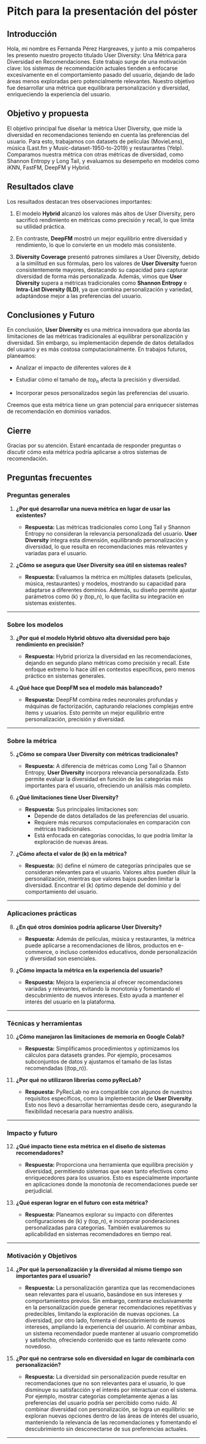 # Pitch para la presentación del póster

## Introducción 

Hola, mi nombre es Fernanda Pérez Hargreaves, y junto a mis compañeros les presento nuestro proyecto titulado User Diversity: Una Métrica para Diversidad en Recomendaciones. Este trabajo surge de una motivación clave: los sistemas de recomendación actuales tienden a enfocarse excesivamente en el comportamiento pasado del usuario, dejando de lado áreas menos exploradas pero potencialmente relevantes. Nuestro objetivo fue desarrollar una métrica que equilibrara personalización y diversidad, enriqueciendo la experiencia del usuario.

## Objetivo y propuesta

El objetivo principal fue diseñar la métrica User Diversity, que mide la diversidad en recomendaciones teniendo en cuenta las preferencias del usuario. Para esto, trabajamos con datasets de películas (MovieLens), música (Last.fm y Music-dataset-1950-to-2019) y restaurantes (Yelp). Comparamos nuestra métrica con otras métricas de diversidad, como Shannon Entropy y Long Tail, y evaluamos su desempeño en modelos como iKNN, FastFM, DeepFM y Hybrid.

## Resultados clave

Los resultados destacan tres observaciones importantes:

1. El modelo **Hybrid** alcanzó los valores más altos de User Diversity, pero sacrificó rendimiento en métricas como precisión y recall, lo que limita su utilidad práctica.

2. En contraste, **DeepFM** mostró un mejor equilibrio entre diversidad y rendimiento, lo que lo convierte en un modelo más consistente.

3. **Diversity Coverage** presentó patrones similares a User Diversity, debido a la similitud en sus fórmulas, pero los valores de **User Diversity** fueron consistentemente mayores, destacando su capacidad para capturar diversidad de forma más personalizada. Además, vimos que **User Diversity** supera a métricas tradicionales como **Shannon Entropy** e **Intra-List Diversity (ILD)**, ya que combina personalización y variedad, adaptándose mejor a las preferencias del usuario.


## Conclusiones y Futuro

En conclusión, **User Diversity** es una métrica innovadora que aborda las limitaciones de las métricas tradicionales al equilibrar personalización y diversidad. Sin embargo, su implementación depende de datos detallados del usuario y es más costosa computacionalmente. En trabajos futuros, planeamos:

- Analizar el impacto de diferentes valores de $k$

- Estudiar cómo el tamaño de $top_n$ afecta la precisión y diversidad.

- Incorporar pesos personalizados según las preferencias del usuario.

Creemos que esta métrica tiene un gran potencial para enriquecer sistemas de recomendación en dominios variados.

## Cierre

Gracias por su atención. Estaré encantada de responder preguntas o discutir cómo esta métrica podría aplicarse a otros sistemas de recomendación.


## Preguntas frecuentes


### **Preguntas generales**
1. **¿Por qué desarrollar una nueva métrica en lugar de usar las existentes?**
   - **Respuesta:** Las métricas tradicionales como Long Tail y Shannon Entropy no consideran la relevancia personalizada del usuario. **User Diversity** integra esta dimensión, equilibrando personalización y diversidad, lo que resulta en recomendaciones más relevantes y variadas para el usuario.

2. **¿Cómo se asegura que User Diversity sea útil en sistemas reales?**
   - **Respuesta:** Evaluamos la métrica en múltiples datasets (películas, música, restaurantes) y modelos, mostrando su capacidad para adaptarse a diferentes dominios. Además, su diseño permite ajustar parámetros como \(k\) y \(top_n\), lo que facilita su integración en sistemas existentes.

---

### **Sobre los modelos**
3. **¿Por qué el modelo Hybrid obtuvo alta diversidad pero bajo rendimiento en precisión?**
   - **Respuesta:** Hybrid prioriza la diversidad en las recomendaciones, dejando en segundo plano métricas como precisión y recall. Este enfoque extremo lo hace útil en contextos específicos, pero menos práctico en sistemas generales.

4. **¿Qué hace que DeepFM sea el modelo más balanceado?**
   - **Respuesta:** DeepFM combina redes neuronales profundas y máquinas de factorización, capturando relaciones complejas entre ítems y usuarios. Esto permite un mejor equilibrio entre personalización, precisión y diversidad.

---

### **Sobre la métrica**
5. **¿Cómo se compara User Diversity con métricas tradicionales?**
   - **Respuesta:** A diferencia de métricas como Long Tail o Shannon Entropy, **User Diversity** incorpora relevancia personalizada. Esto permite evaluar la diversidad en función de las categorías más importantes para el usuario, ofreciendo un análisis más completo.

6. **¿Qué limitaciones tiene User Diversity?**
   - **Respuesta:** Sus principales limitaciones son:
     - Depende de datos detallados de las preferencias del usuario.
     - Requiere más recursos computacionales en comparación con métricas tradicionales.
     - Está enfocada en categorías conocidas, lo que podría limitar la exploración de nuevas áreas.

7. **¿Cómo afecta el valor de \(k\) en la métrica?**
   - **Respuesta:** \(k\) define el número de categorías principales que se consideran relevantes para el usuario. Valores altos pueden diluir la personalización, mientras que valores bajos pueden limitar la diversidad. Encontrar el \(k\) óptimo depende del dominio y del comportamiento del usuario.

---

### **Aplicaciones prácticas**
8. **¿En qué otros dominios podría aplicarse User Diversity?**
   - **Respuesta:** Además de películas, música y restaurantes, la métrica puede aplicarse a recomendaciones de libros, productos en e-commerce, o incluso contenidos educativos, donde personalización y diversidad son esenciales.

9. **¿Cómo impacta la métrica en la experiencia del usuario?**
   - **Respuesta:** Mejora la experiencia al ofrecer recomendaciones variadas y relevantes, evitando la monotonía y fomentando el descubrimiento de nuevos intereses. Esto ayuda a mantener el interés del usuario en la plataforma.

---

### **Técnicas y herramientas**
10. **¿Cómo manejaron las limitaciones de memoria en Google Colab?**
    - **Respuesta:** Simplificamos procedimientos y optimizamos los cálculos para datasets grandes. Por ejemplo, procesamos subconjuntos de datos y ajustamos el tamaño de las listas recomendadas (\(top_n\)).

11. **¿Por qué no utilizaron librerías como pyRecLab?**
    - **Respuesta:** PyRecLab no era compatible con algunos de nuestros requisitos específicos, como la implementación de **User Diversity**. Esto nos llevó a desarrollar herramientas desde cero, asegurando la flexibilidad necesaria para nuestro análisis.

---

### **Impacto y futuro**
12. **¿Qué impacto tiene esta métrica en el diseño de sistemas recomendadores?**
    - **Respuesta:** Proporciona una herramienta que equilibra precisión y diversidad, permitiendo sistemas que sean tanto efectivos como enriquecedores para los usuarios. Esto es especialmente importante en aplicaciones donde la monotonía de recomendaciones puede ser perjudicial.

13. **¿Qué esperan lograr en el futuro con esta métrica?**
    - **Respuesta:** Planeamos explorar su impacto con diferentes configuraciones de \(k\) y \(top_n\), e incorporar ponderaciones personalizadas para categorías. También evaluaremos su aplicabilidad en sistemas recomendadores en tiempo real.

---

### **Motivación y Objetivos**

14. **¿Por qué la personalización y la diversidad al mismo tiempo son importantes para el usuario?**
    - **Respuesta:** La personalización garantiza que las recomendaciones sean relevantes para el usuario, basándose en sus intereses y comportamientos previos. Sin embargo, centrarse exclusivamente en la personalización puede generar recomendaciones repetitivas y predecibles, limitando la exploración de nuevas opciones. La diversidad, por otro lado, fomenta el descubrimiento de nuevos intereses, ampliando la experiencia del usuario. Al combinar ambas, un sistema recomendador puede mantener al usuario comprometido y satisfecho, ofreciendo contenido que es tanto relevante como novedoso.


15.  **¿Por qué no centrarse solo en diversidad en lugar de combinarla con personalización?**
        - **Respuesta:** La diversidad sin personalización puede resultar en recomendaciones que no son relevantes para el usuario, lo que disminuye su satisfacción y el interés por interactuar con el sistema. Por ejemplo, mostrar categorías completamente ajenas a las preferencias del usuario podría ser percibido como ruido. Al combinar diversidad con personalización, se logra un equilibrio: se exploran nuevas opciones dentro de las áreas de interés del usuario, manteniendo la relevancia de las recomendaciones y fomentando el descubrimiento sin desconectarse de sus preferencias actuales.

---

